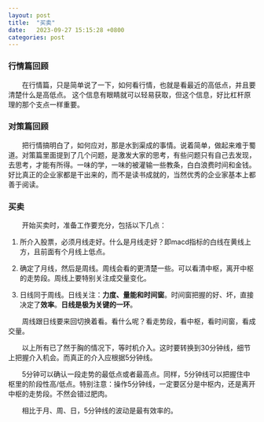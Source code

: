 ```yaml
---
layout: post
title:  "买卖"
date:   2023-09-27 15:15:28 +0800
categories: post
---
```


### 行情篇回顾

&#8195;&#8195;在行情篇，只是简单说了一下，如何看行情，也就是看最近的高低点，并且要清楚什么是高低点。 这个信息有眼睛就可以轻易获取，但这个信息，好比杠杆原理的那个支点一样重要。

### 对策篇回顾

&#8195;&#8195;把行情搞明白了，如何应对，那是水到渠成的事情。说着简单，做起来难于蜀道。对策篇里面提到了几个问题，是激发大家的思考，有些问题只有自己去发现，去思考，才能有所得。一味的学，一味的被灌输一些教条，白白浪费时间和金钱。好比真正的企业家都是干出来的，而不是读书成就的，当然优秀的企业家基本上都善于阅读。

### 买卖

&#8195;&#8195;开始买卖时，准备工作要充分，包括以下几点：

1. 所介入股票，必须月线走好。什么是月线走好？即macd指标的白线在黄线上方，且前面有个月线上低点。

2. 确定了月线，然后是周线。周线会看的更清楚一些。可以看清中枢，离开中枢的走势段。周线上要特别关注成交量变化。

3. 日线同于周线。日线关注：**力度、量能和时间窗**。时间窗把握的好、坏，直接决定了**效率**。**日线是极为关键的一环**。

&#8195;&#8195;周线跟日线要来回切换着看。看什么呢？看走势段，看中枢，看时间窗，看成交量。

&#8195;&#8195;以上所有已了然于胸的情况下，等时机介入。这时要转换到30分钟线，细节上把握介入机会。而真正的介入应根据5分钟线。

&#8195;&#8195;5分钟可以确认一段走势的最低点或者最高点。同样，5分钟线可以把握住中枢里的阶段性高/低点。特别注意：操作5分钟线，一定要区分是中枢内，还是离开中枢的走势段。不然会错过肥肉。

&#8195;&#8195;相比于月、周、日，5分钟线的波动是最有效率的。

